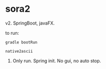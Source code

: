 # sora2

v2. SpringBoot, javaFX.

to run:

`gradle bootRun`


`native2ascii`

1. Only run. Spring init. No gui, no auto stop.


